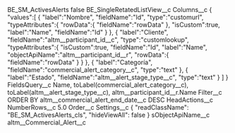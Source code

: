 <?xml version="1.0" encoding="UTF-8"?>
<CustomMetadata xmlns="http://soap.sforce.com/2006/04/metadata" xmlns:xsi="http://www.w3.org/2001/XMLSchema-instance" xmlns:xsd="http://www.w3.org/2001/XMLSchema">
    <label>BE_SM_ActivesAlerts</label>
    <protected>false</protected>
    <values>
        <field>BE_SingleRetatedListView__c</field>
        <value xsi:nil="true"/>
    </values>
    <values>
        <field>Columns__c</field>
        <value xsi:type="xsd:string">{
&quot;values&quot;:[
{
&quot;label&quot;:&quot;Nombre&quot;,
&quot;fieldName&quot;:&quot;Id&quot;,
&quot;type&quot;:&quot;customurl&quot;,
&quot;typeAttributes&quot;:{
&quot;rowData&quot;:{
&quot;fieldName&quot;:&quot;rowData&quot;
},
&quot;isCustom&quot;:true,
&quot;label&quot;:&quot;Name&quot;,
&quot;fieldName&quot;:&quot;Id&quot;
}
},
{
&quot;label&quot;:&quot;Cliente&quot;,
&quot;fieldName&quot;:&quot;altm__participant_id__c&quot;,
&quot;type&quot;:&quot;customlookup&quot;,
&quot;typeAttributes&quot;:{
&quot;isCustom&quot;:true,
&quot;fieldName&quot;:&quot;Id&quot;,
&quot;label&quot;:&quot;Name&quot;,
&quot;objectApiName&quot;:&quot;altm__participant_id__r&quot;,
&quot;rowData&quot;:{
&quot;fieldName&quot;:&quot;rowData&quot;
}
}
},
{
&quot;label&quot;:&quot;Categoría&quot;,
&quot;fieldName&quot;:&quot;commercial_alert_category__c&quot;,
&quot;type&quot;:&quot;text&quot;
},
{
&quot;label&quot;:&quot;Estado&quot;,
&quot;fieldName&quot;:&quot;altm__alert_stage_type__c&quot;,
&quot;type&quot;:&quot;text&quot;
}
]
}</value>
    </values>
    <values>
        <field>FieldsQuery__c</field>
        <value xsi:type="xsd:string">Name, toLabel(commercial_alert_category__c), toLabel(altm__alert_stage_type__c), altm__participant_id__r.Name</value>
    </values>
    <values>
        <field>Filter__c</field>
        <value xsi:type="xsd:string">ORDER BY altm__commercial_alert_end_date__c DESC</value>
    </values>
    <values>
        <field>HeadActions__c</field>
        <value xsi:nil="true"/>
    </values>
    <values>
        <field>NumberRows__c</field>
        <value xsi:type="xsd:double">5.0</value>
    </values>
    <values>
        <field>Order__c</field>
        <value xsi:nil="true"/>
    </values>
    <values>
        <field>Settings__c</field>
        <value xsi:type="xsd:string">{
&quot;readClassName&quot;: &quot;BE_SM_ActivesAlerts_cls&quot;,
&quot;hideViewAll&quot;: false
}</value>
    </values>
    <values>
        <field>sObjectApiName__c</field>
        <value xsi:type="xsd:string">altm__Commercial_Alert__c</value>
    </values>
</CustomMetadata>
